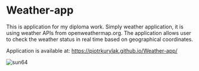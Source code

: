 # Weather-app

This is application for my diploma work. Simply weather application, it is using weather APIs from openweathermap.org. The application allows user to check the weather status in real time based on geographical coordinates.

Application is available at: https://piotrkurylak.github.io/Weather-app/

![sun64](https://user-images.githubusercontent.com/29797221/82879275-02fa4900-9f3d-11ea-9c74-b3fdf6759a67.png)
